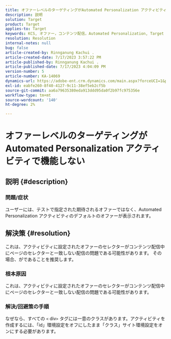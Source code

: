 ```yaml
---
title: オファーレベルのターゲティングがAutomated Personalization アクティビティで機能しない
description: 説明
solution: Target
product: Target
applies-to: Target
keywords: KCS, オファー，コンテンツ配信，Automated Personalization, Target
resolution: Resolution
internal-notes: null
bug: false
article-created-by: Rinnganung Kachui .
article-created-date: 7/17/2023 3:57:22 PM
article-published-by: Rinnganung Kachui .
article-published-date: 7/17/2023 4:04:09 PM
version-number: 5
article-number: KA-14069
dynamics-url: https://adobe-ent.crm.dynamics.com/main.aspx?forceUCI=1&pagetype=entityrecord&etn=knowledgearticle&id=0f35d09c-ba24-ee11-9cbe-6045bd006268
exl-id: eabfe260-8f40-4127-9c11-38ef5eb2cf5b
source-git-commit: aa6a79635380eda913ddd95da0f2b97fc975356e
workflow-type: tm+mt
source-wordcount: '140'
ht-degree: 2%

---
```


# オファーレベルのターゲティングがAutomated Personalization アクティビティで機能しない

## 説明 {#description}




### 問題/症状



ユーザーには、テストで指定された期待されるオファーではなく、Automated Personalization アクティビティのデフォルトのオファーが表示されます。


## 解決策 {#resolution}


これは、アクティビティに設定されたオファーのセレクターがコンテンツ配信中にページのセレクターと一致しない配信の問題である可能性があります。 その場合、がであることを推奨します。



### 根本原因



これは、アクティビティに設定されたオファーのセレクターがコンテンツ配信中にページのセレクターと一致しない配信の問題である可能性があります。



### 解決/回避策の手順



なぜなら、すべての `<` div`>`  タグには一意のクラスがあります。アクティビティを作成するには、「id」環境設定をオフにしたまま「クラス」サイト環境設定をオンにする必要があります。
